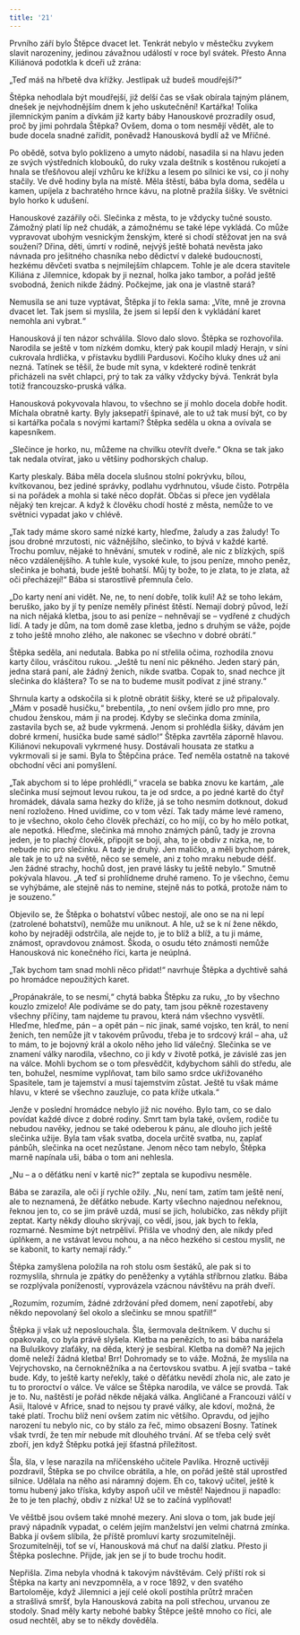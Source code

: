 ```yaml
---
title: '21'
---
```


Prvního září bylo Štěpce dvacet let. Tenkrát nebylo v městečku zvykem slavit narozeniny, jedinou závažnou událostí v roce byl svátek. Přesto Anna Kiliánová podotkla k dceři už zrána:

„Teď máš na hřbetě dva křížky. Jestlipak už budeš moudřejší?“

Štěpka nehodlala být moudřejší, již delší čas se však obírala tajným plánem, dnešek je nejvhodnějším dnem k jeho uskutečnění! Kartářka! Tolika jilemnickým paním a dívkám již karty báby Hanouskové prozradily osud, proč by jimi pohrdala Štěpka? Ovšem, doma o tom nesmějí vědět, ale to bude docela snadné zařídit, poněvadž Hanousková bydlí až ve Mříčné.

Po obědě, sotva bylo poklizeno a umyto nádobí, nasadila si na hlavu jeden ze svých výstředních klobouků, do ruky vzala deštník s kostěnou rukojetí a hnala se třešňovou alejí vzhůru ke křížku a lesem po silnici ke vsi, co jí nohy stačily. Ve dvě hodiny byla na místě. Měla štěstí, bába byla doma, seděla u kamen, upíjela z bachratého hrnce kávu, na plotně pražila šišky. Ve světnici bylo horko k udušení.

Hanouskové zazářily oči. Slečinka z města, to je vždycky tučné sousto. Zámožný platí líp než chudák, a zámožnému se také lépe vykládá. Co může vypravovat ubohým vesnickým ženským, které si chodí stěžovat jen na svá soužení? Dřina, děti, úmrtí v rodině, nejvýš ještě bohatá nevěsta jako návnada pro ješitného chasníka nebo dědictví v daleké budoucnosti, hezkému děvčeti svatba s nejmilejším chlapcem. Tohle je ale dcera stavitele Kiliána z Jilemnice, kdopak by ji neznal, holka jako tambor, a pořád ještě svobodná, ženich nikde žádný. Počkejme, jak ona je vlastně stará?

Nemusila se ani tuze vyptávat, Štěpka jí to řekla sama: „Víte, mně je zrovna dvacet let. Tak jsem si myslila, že jsem si lepší den k vykládání karet nemohla ani vybrat.“

Hanousková jí ten názor schválila. Slovo dalo slovo. Štěpka se rozhovořila. Narodila se ještě v tom nízkém domku, který pak koupil mladý Herajn, v síni cukrovala hrdlička, v přístavku bydlili Pardusovi. Kočího kluky dnes už ani nezná. Tatínek se těšil, že bude mít syna, v kdekteré rodině tenkrát přicházeli na svět chlapci, prý to tak za války vždycky bývá. Tenkrát byla totiž francouzsko-pruská válka.

Hanousková pokyvovala hlavou, to všechno se jí mohlo docela dobře hodit. Míchala obratně karty. Byly jaksepatří špinavé, ale to už tak musí být, co by si kartářka počala s novými kartami? Štěpka seděla u okna a ovívala se kapesníkem.

„Slečince je horko, nu, můžeme na chvilku otevřít dveře.“ Okna se tak jako tak nedala otvírat, jako u většiny podhorských chalup.

Karty pleskaly. Bába měla docela slušnou stolní pokrývku, bílou, kvítkovanou, bez jediné správky, podlahu vydrhnutou, všude čisto. Potrpěla si na pořádek a mohla si také něco dopřát. Občas si přece jen vydělala nějaký ten krejcar. A když k člověku chodí hosté z města, nemůže to ve světnici vypadat jako v chlévě.

„Tak tady máme skoro samé nízké karty, hleďme, žaludy a zas žaludy! To jsou drobné mrzutosti, nic vážnějšího, slečinko, to bývá v každé kartě. Trochu pomluv, nějaké to hněvání, smutek v rodině, ale nic z blízkých, spíš něco vzdálenějšího. A tuhle kule, vysoké kule, to jsou peníze, mnoho peněz, slečinka je bohatá, bude ještě bohatší. Můj ty bože, to je zlata, to je zlata, až oči přecházejí!“ Bába si starostlivě přemnula čelo.

„Do karty není ani vidět. Ne, ne, to není dobře, tolik kulí! Až se toho lekám, beruško, jako by jí ty peníze neměly přinést štěstí. Nemají dobrý původ, leží na nich nějaká kletba, jsou to asi peníze – nehněvají se – vydřené z chudých lidí. A tady je dům, na tom domě zase kletba, jedno s druhým se váže, pojde z toho ještě mnoho zlého, ale nakonec se všechno v dobré obrátí.“

Štěpka seděla, ani nedutala. Babka po ní střelila očima, rozhodila znovu karty čilou, vrásčitou rukou. „Ještě tu není nic pěkného. Jeden starý pán, jedna stará paní, ale žádný ženich, nikde svatba. Copak to, snad nechce jít slečinka do kláštera? To se na to budeme musit podívat z jiné strany.“

Shrnula karty a odskočila si k plotně obrátit šišky, které se už připalovaly. „Mám v posadě husičku,“ brebentila, „to není ovšem jídlo pro mne, pro chudou ženskou, mám ji na prodej. Kdyby se slečinka doma zmínila, zastavila bych se, až bude vykrmená. Jenom si prohlédla šišky, dávám jen dobré krmení, husička bude samé sádlo!“ Štěpka zavrtěla záporně hlavou. Kiliánovi nekupovali vykrmené husy. Dostávali housata ze statku a vykrmovali si je sami. Byla to Štěpčina práce. Teď neměla ostatně na takové obchodní věci ani pomyšlení.

„Tak abychom si to lépe prohlédli,“ vracela se babka znovu ke kartám, „ale slečinka musí sejmout levou rukou, ta je od srdce, a po jedné kartě do čtyř hromádek, dávala sama hezky do kříže, já se toho nesmím dotknout, dokud není rozloženo. Hned uvidíme, co v tom vězí. Tak tady máme levé rameno, to je všechno, okolo čeho člověk přechází, co ho míjí, co by ho mělo potkat, ale nepotká. Hleďme, slečinka má mnoho známých pánů, tady je zrovna jeden, je to plachý člověk, připojit se bojí, aha, to je obdiv z nízka, ne, to nebude nic pro slečinku. A tady je druhý. Jen maličko, a měli bychom párek, ale tak je to už na světě, něco se semele, ani z toho mraku nebude déšť. Jen žádné strachy, hochů dost, jen pravé lásky tu ještě nebylo.“ Smutně pokývala hlavou. „A teď si prohlídneme druhé rameno. To je všechno, čemu se vyhýbáme, ale stejně nás to nemine, stejně nás to potká, protože nám to je souzeno.“

Objevilo se, že Štěpka o bohatství vůbec nestojí, ale ono se na ni lepí (zatrolené bohatství), nemůže mu uniknout. A hle, už se k ní žene někdo, koho by nejraději odstrčila, ale nejde to, je to blíž a blíž, a tu ji máme, známost, opravdovou známost. Škoda, o osudu této známosti nemůže Hanousková nic konečného říci, karta je neúplná.

„Tak bychom tam snad mohli něco přidat!“ navrhuje Štěpka a dychtivě sahá po hromádce nepoužitých karet.

„Propánakrále, to se nesmí,“ chytá babka Štěpku za ruku, „to by všechno kouzlo zmizelo! Ale podíváme se do paty, tam jsou pěkně rozestaveny všechny příčiny, tam najdeme tu pravou, která nám všechno vysvětlí. Hleďme, hleďme, pán – a opět pán – nic jinak, samé vojsko, ten král, to není ženich, ten nemůže jít v takovém průvodu, třeba je to srdcový král – aha, už to mám, to je bojovný král a okolo něho jeho lid válečný. Slečinka se ve znamení války narodila, všechno, co ji kdy v životě potká, je závislé zas jen na válce. Mohli bychom se o tom přesvědčit, kdybychom sáhli do středu, ale ten, bohužel, nesmíme vyplňovat, tam bilo samo srdce ukřižovaného Spasitele, tam je tajemství a musí tajemstvím zůstat. Ještě tu však máme hlavu, v které se všechno zauzluje, co pata kříže utkala.“

Jenže v poslední hromádce nebylo již nic nového. Bylo tam, co se dalo povídat každé dívce z dobré rodiny. Smrt tam byla také, ovšem, rodiče tu nebudou navěky, jednou se také odeberou k pánu, ale dlouho jich ještě slečinka užije. Byla tam však svatba, docela určitě svatba, nu, zaplať pánbůh, slečinka na ocet nezůstane. Jenom něco tam nebylo, Štěpka marně napínala uši, bába o tom ani nehlesla.

„Nu – a o děťátku není v kartě nic?“ zeptala se kupodivu nesměle.

Bába se zarazila, ale oči jí rychle ožily. „Nu, není tam, zatím tam ještě není, ale to neznamená, že děťátko nebude. Karty všechno najednou neřeknou, řeknou jen to, co se jim právě uzdá, musí se jich, holubičko, zas někdy přijít zeptat. Karty někdy dlouho skrývají, co vědí, jsou, jak bych to řekla, rozmarné. Nesmíme být netrpěliví. Přišla ve vhodný den, ale nikdy před úplňkem, a ne vstávat levou nohou, a na něco hezkého si cestou myslit, ne se kabonit, to karty nemají rády.“

Štěpka zamyšlena položila na roh stolu osm šestáků, ale pak si to rozmyslila, shrnula je zpátky do peněženky a vytáhla stříbrnou zlatku. Bába se rozplývala ponížeností, vyprovázela vzácnou návštěvu na práh dveří.

„Rozumím, rozumím, žádné zdržování před domem, není zapotřebí, aby někdo nepovolaný šel okolo a slečinku se mnou spatřil!“

Štěpka ji však už neposlouchala. Šla, šermovala deštníkem. V duchu si opakovala, co byla právě slyšela. Kletba na penězích, to asi bába narážela na Buluškovy zlaťáky, na děda, který je sesbíral. Kletba na domě? Na jejich domě neleží žádná kletba! Brr! Dohromady se to váže. Možná, že myslila na Vejrychovsko, na černokněžníka a na čertovskou svatbu. A její svatba – také bude. Kdy, to ještě karty neřekly, také o děťátku nevědí zhola nic, ale zato je tu to proroctví o válce. Ve válce se Štěpka narodila, ve válce se provdá. Tak je to. Nu, naštěstí je pořád někde nějaká válka. Angličané a Francouzi válčí v Asii, Italové v Africe, snad to nejsou ty pravé války, ale kdoví, možná, že také platí. Trochu blíž není ovšem zatím nic většího. Opravdu, od jejího narození tu nebylo nic, co by stálo za řeč, mimo obsazení Bosny. Tatínek však tvrdí, že ten mír nebude mít dlouhého trvání. Ať se třeba celý svět zboří, jen když Štěpku potká její šťastná příležitost.

Šla, šla, v lese narazila na mříčenského učitele Pavlíka. Hrozně uctivěji pozdravil, Štěpka se po chvilce obrátila, a hle, on pořád ještě stál uprostřed silnice. Udělala na něho asi náramný dojem. Eh co, takový učitel, ještě k tomu hubený jako tříska, kdyby aspoň učil ve městě! Najednou ji napadlo: že to je ten plachý, obdiv z nízka! Už se to začíná vyplňovat!

Ve věštbě jsou ovšem také mnohé mezery. Ani slova o tom, jak bude její pravý nápadník vypadat, o celém jejím manželství jen velmi chatrná zmínka. Babka jí ovšem slíbila, že příště promluví karty srozumitelněji. Srozumitelněji, toť se ví, Hanousková má chuť na další zlatku. Přesto ji Štěpka poslechne. Přijde, jak jen se jí to bude trochu hodit.

Nepřišla. Zima nebyla vhodná k takovým návštěvám. Celý příští rok si Štěpka na karty ani nevzpomněla, a v roce 1892, v den svatého Bartoloměje, když Jilemnici a její celé okolí postihla průtrž mračen a strašlivá smršť, byla Hanousková zabita na poli střechou, urvanou ze stodoly. Snad měly karty nebohé babky Štěpce ještě mnoho co říci, ale osud nechtěl, aby se to někdy dověděla.
